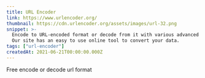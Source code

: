 ```yaml
---
title: URL Encoder
link: https://www.urlencoder.org/
thumbnail: https://cdn.urlencoder.org/assets/images/url-32.png
snippet: >-
  Encode to URL-encoded format or decode from it with various advanced options.
  Our site has an easy to use online tool to convert your data.
tags: ["url-encoder"]
createdAt: 2021-06-21T00:00:00.000Z
---
```

Free encode or decode url format
